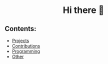 <h1 align="center">Hi there 👋</h1>
  
<!--
## Contact: [Linkedin](https://www.linkedin.com/in/giuseppe-ferrara-link/)
-->

## Contents:
- [Projects](#project)
- [Contributions](#contributions)
- [Programming](#programming)
- [Other](#other)





